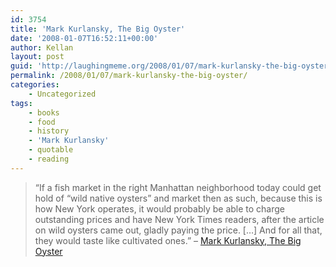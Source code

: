 ```yaml
---
id: 3754
title: 'Mark Kurlansky, The Big Oyster'
date: '2008-01-07T16:52:11+00:00'
author: Kellan
layout: post
guid: 'http://laughingmeme.org/2008/01/07/mark-kurlansky-the-big-oyster/'
permalink: /2008/01/07/mark-kurlansky-the-big-oyster/
categories:
    - Uncategorized
tags:
    - books
    - food
    - history
    - 'Mark Kurlansky'
    - quotable
    - reading
---
```


> “If a fish market in the right Manhattan neighborhood today could get hold of “wild native oysters” and market then as such, because this is how New York operates, it would probably be able to charge outstanding prices and have New York Times readers, after the article on wild oysters came out, gladly paying the price. […] And for all that, they would taste like cultivated ones.” – [Mark Kurlansky, The Big Oyster](http://www.amazon.com/Big-Oyster-History-Half-Shell/dp/0345476387)